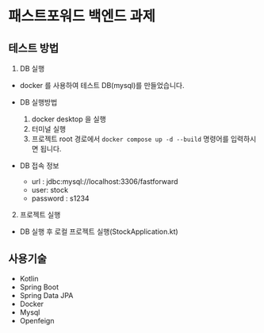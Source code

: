# 패스트포워드 백엔드 과제

## 테스트 방법

1. DB 실행

- docker 를 사용하여 테스트 DB(mysql)를 만들었습니다.

- DB 실행방법
    1. docker desktop 을 실행
    2. 터미널 실행
    3. 프로젝트 root 경로에서 `docker compose up -d --build` 명령어를 입력하시면 됩니다.

- DB 접속 정보
    - url : jdbc:mysql://localhost:3306/fastforward
    - user: stock
    - password : s1234

2. 프로젝트 실행

- DB 실행 후 로컬 프로젝트 실행(StockApplication.kt)

## 사용기술

- Kotlin
- Spring Boot
- Spring Data JPA
- Docker
- Mysql
- Openfeign
